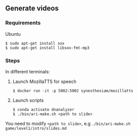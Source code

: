## Generate videos

### Requirements

Ubuntu

```
$ sudo apt-get install sox
$ sudo apt-get install libsox-fmt-mp3
```

### Steps

In different terminals:

1. Launch MozillaTTS for speech

   ```
   $ docker run -it -p 5002:5002 synesthesiam/mozillatts
   ```

2. Launch scripts

   ```
   $ conda activate dnanalyzer
   $ ./bin/ari-make.sh <path to slide>
   ```

You need to modify `<path to slide>`, e.g `./bin/ari-make.sh game/level1/intro/slides.md`
